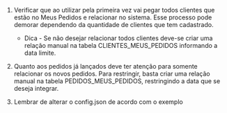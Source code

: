 1) Verificar que ao utilizar pela primeira vez vai pegar todos clientes que
estão no Meus Pedidos e relacionar no sistema. Esse processo pode demorar
dependendo da quantidade de clientes que tem cadastrado.
    * Dica - Se não desejar relacionar todos clientes deve-se criar uma
    relação manual na tabela CLIENTES_MEUS_PEDIDOS informando a data limite.

2) Quanto aos pedidos já lançados deve ter atenção para somente relacionar os
novos pedidos. Para restringir, basta criar uma relação manual na tabela
PEDIDOS_MEUS_PEDIDOS, restringindo a data que se deseja integrar.


3) Lembrar de alterar o config.json de acordo com o exemplo
